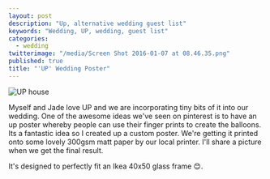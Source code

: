 ```yaml
---
layout: post
description: "Up, alternative wedding guest list"
keywords: "Wedding, UP, wedding, guest list"
categories: 
  - wedding
twitterimage: "/media/Screen Shot 2016-01-07 at 08.46.35.png"
published: true
title: "'UP' Wedding Poster"
---
```

![UP house]({{site.baseurl}}/media/Screen%20Shot%202016-01-07%20at%2008.46.35.png)

Myself and Jade love UP and we are incorporating tiny bits of it into our wedding. One of the awesome ideas we've seen on pinterest is to have an up poster whereby people can use their finger prints to create the balloons. Its a fantastic idea so I created up a custom poster. We're getting it printed onto some lovely 300gsm matt paper by our local printer. I'll share a picture when we get the final result.

It's designed to perfectly fit an Ikea 40x50 glass frame 😊.

